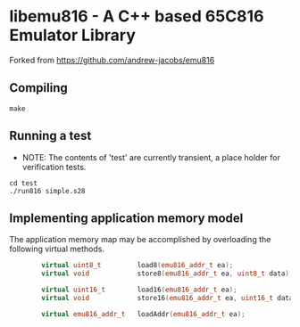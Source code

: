 # libemu816 - A C++ based 65C816 Emulator Library

Forked from https://github.com/andrew-jacobs/emu816

## Compiling

```
make
```

## Running a test

* NOTE: The contents of 'test' are currently transient, a place holder for verification tests.

```
cd test
./run816 simple.s28
```

## Implementing application memory model

The application memory map may be accomplished by overloading the following virtual methods.

```C++
        virtual uint8_t         load8(emu816_addr_t ea);
        virtual void            store8(emu816_addr_t ea, uint8_t data);

        virtual uint16_t        load16(emu816_addr_t ea);
        virtual void            store16(emu816_addr_t ea, uint16_t data);

        virtual emu816_addr_t   loadAddr(emu816_addr_t ea);
```
